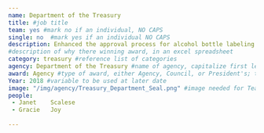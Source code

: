 ```yaml
---
name: Department of the Treasury
title: #job title
team: yes #mark no if an individual, NO CAPS
single: no  #mark yes if an individual NO CAPS
description: Enhanced the approval process for alcohol bottle labeling approval to ensure timely and accurate information for consumers and an efficient process for suppliers.
#description of why there winning award, in an excel spreadsheet
category: treasury #reference list of categories
agency: Department of the Treasury #name of agency, capitalize first letter of each name
award: Agency #type of award, either Agency, Council, or President's; this is case sensitive so make sure to match the options listed exactly. This section generates the format of the card
Year: 2018 #variable to be used at later date
image: "/img/agency/Treasury_Department_Seal.png" #image needed for Team award (agency seal) and President's award (headshot); leave empty if and individual Agency award
people:
 - Janet	Scalese
 - Gracie	Joy
 
---
```

